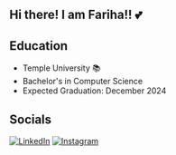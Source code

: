 ## Hi there! I am Fariha!! 💕

## Education
- Temple University 📚
- Bachelor's in Computer Science
- Expected Graduation: December 2024

## Socials
[![LinkedIn](https://img.shields.io/badge/LinkedIn-%230077B5.svg?logo=linkedin&logoColor=white)](https://www.linkedin.com/in/fariha-jahin) 
[![Instagram](https://img.shields.io/badge/Instagram-%23E4405F.svg?logo=Instagram&logoColor=white)](https://www.instagram.com/ria.jay99)

